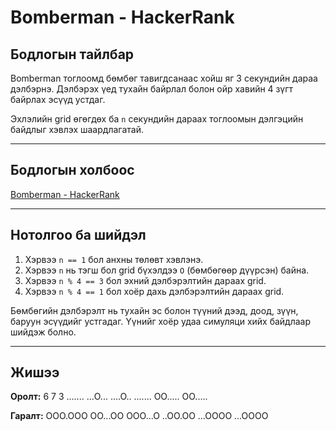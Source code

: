 # Bomberman - HackerRank

## Бодлогын тайлбар

Bomberman тоглоомд бөмбөг тавигдсанаас хойш яг 3 секундийн дараа дэлбэрнэ. Дэлбэрэх үед тухайн байрлал болон ойр хавийн 4 зүгт байрлах эсүүд устдаг.

Эхлэлийн grid өгөгдөх ба `n` секундийн дараах тоглоомын дэлгэцийн байдлыг хэвлэх шаардлагатай.

---

## Бодлогын холбоос

[Bomberman - HackerRank](https://www.hackerrank.com/challenges/bomber-man/)

---

## Нотолгоо ба шийдэл

1. Хэрвээ `n == 1` бол анхны төлөвт хэвлэнэ.
2. Хэрвээ `n` нь тэгш бол grid бүхэлдээ `O` (бөмбөгөөр дүүрсэн) байна.
3. Хэрвээ `n % 4 == 3` бол эхний дэлбэрэлтийн дараах grid.
4. Хэрвээ `n % 4 == 1` бол хоёр дахь дэлбэрэлтийн дараах grid.

Бөмбөгийн дэлбэрэлт нь тухайн эс болон түүний дээд, доод, зүүн, баруун эсүүдийг устгадаг. Үүнийг хоёр удаа симуляци хийх байдлаар шийдэж болно.

---

## Жишээ

**Оролт:**
6 7 3
.......
...O...
....O..
.......
OO.....
OO.....

**Гаралт:**
OOO.OOO
OO...OO
OOO...O
..OO.OO
...OOOO
...OOOO
